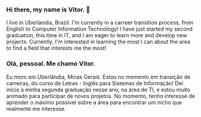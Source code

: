 ### Hi there, my name is Vitor. 👋
I live in Uberlandia, Brazil.
I'm currently in a carreer transition process, from English to Computer Information Technology!
I have just started my second graduation, this time in IT, and I am eager to learn more and develop new projects.
Currently, I'm interested in learning the most I can about the area to find a field that interests me the most!

### Olá, pessoal. Me chamo Vitor.
Eu moro em Uberlândia, Minas Gerais.
Estou no momento em transição de carreiras, do curso de Letras - Inglês para Sistemas de Informação!
Dei início à minha segunda graduação nesse ano, na área de TI, e estou muito animado para participar de novos projetos.
No momento, tenho interesse de aprender o máximo possível sobre a área para encontrar um nicho que realmente me interesse.


<!--
**vitorrodsoares/vitorrodsoares** is a ✨ _special_ ✨ repository because its `README.md` (this file) appears on your GitHub profile.

Here are some ideas to get you started:

- 🔭 I’m currently working on ...
- 🌱 I’m currently learning ...
- 👯 I’m looking to collaborate on ...
- 🤔 I’m looking for help with ...
- 💬 Ask me about ...
- 📫 How to reach me: ...
- 😄 Pronouns: ...
- ⚡ Fun fact: ...
-->
